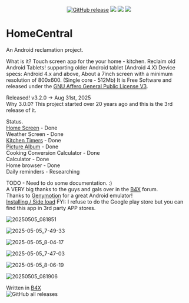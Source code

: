 <p align="center">
  <a href="https://github.com/jakebullet70/HomeCentral/releases"><img src="https://img.shields.io/github/v/release/jakebullet70/HomeCentral?logo=github&logoColor=white" alt="GitHub release"/></a>
  <a href="https://apt.izzysoft.de/packages/sadLogic.HomeCentral"><img src="https://img.shields.io/endpoint?url=https://apt.izzysoft.de/fdroid/api/v1/shield/sadLogic.HomeCentral"/></a>
  <a href="https://github.com/jakebullet70/HomeCentral/issues?q=is%3Aissue%20state%3Aclosed%20sort%3Aupdated-desc"><img src="https://img.shields.io/github/issues-closed-raw/jakebullet70/HomeCentral"/></a>
  <a href="https://github.com/jakebullet70/HomeCentral/issues?q=is%3Aissue+is%3Aopen+sort%3Aupdated-desc"><img src="https://img.shields.io/github/issues/jakebullet70/HomeCentral"/></a>
</p>

# HomeCentral
An Android reclamation project.  

What is it? Touch screen app for the your home - kitchen. Reclaim old Android Tablets!
supporting older Android tablet (Android 4.X) Device specs: Android 4.x and above, About a 7inch screen with a minimum resolution of 800x600. (Single core - 512Mb) 
It is Free Software and released under the [GNU Affero General Public License V3](https://www.gnu.org/licenses/agpl-3.0.html). 

Released! v3.2.0 -> Aug 31st, 2025  
Why 3.0.0? This project started over 20 years ago and this is the 3rd release of it.  

Status.  
[Home Screen](https://github.com/jakebullet70/HomeCentral/wiki/Tab-%E2%80%90-Home) - Done  
Weather Screen - Done  
[Kitchen Timers](https://github.com/jakebullet70/HomeCentral/wiki/Tab-%E2%80%90-Timers) - Done  
[Picture Album](https://github.com/jakebullet70/HomeCentral/wiki/Tab-%E2%80%90-Photo-Album) - Done    
Cooking Conversion Calculator - Done   
Calculator - Done   
Home browser - Done  
Daily reminders - Researching  

TODO - Need to do some documentation. :)  
A VERY big thanks to the guys and gals over in the [B4X](https://www.b4x.com/) forum.  
Thanks to [Genymotion](https://www.genymotion.com/) for a great Android emulator!  
[Installing / Side load](https://github.com/jakebullet70/HomeCentral/wiki/Installing) FYI: I refuse to do the Google play store but you can find this app in 3rd party APP stores.  
 
 
![20250505_081851](https://github.com/user-attachments/assets/bfc5f097-ffdf-4f28-8730-b27e7cdf358e)  

![2025-05-05_7-49-33](https://github.com/user-attachments/assets/f67c810e-b684-43f2-b0a2-f29216c159b7)  

![2025-05-05_8-04-17](https://github.com/user-attachments/assets/6a056115-5b82-4725-93dc-1ade8d04a3ad)  

![2025-05-05_7-47-03](https://github.com/user-attachments/assets/b110b994-cfbe-48d7-a4ee-7afb79bd24ce)  

![2025-05-05_8-06-19](https://github.com/user-attachments/assets/061b8d98-8a63-439b-a012-e98601d30503)  

![20250505_081906](https://github.com/user-attachments/assets/acccb3ae-f41b-4b79-91e7-f891ab97911a)  

Written in [B4X](https://www.b4x.com/)  
![GitHub all releases](https://img.shields.io/github/downloads/jakebullet70/HomeCentral/total)
